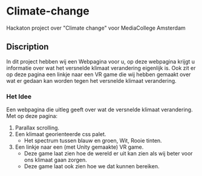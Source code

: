 # Climate-change
Hackaton project over "Climate change" voor MediaCollege Amsterdam

## Discription
In dit project hebben wij een Webpagina voor u, op deze webpagina krijgt u informatie over wat het versnelde klimaat verandering eigenlijk is. Ook zit er op deze pagina een linkje naar een VR game die wij hebben gemaakt over wat er gedaan kan worden tegen het versnelde klimaat verandering.

### Het Idee
Een webpagina die uitleg geeft over wat de versnelde klimaat verandering.  
Met op deze pagina:
1. Parallax scrolling.  
2. Een klimaat georienteerde css palet.  
   * Het spectrum tussen blauw en groen, Wit, Rooie tinten.  
3. Een linkje naar een (met Unity gemaakte) VR game.  
   * Deze game laat zien hoe de wereld er uit kan zien als wij beter voor ons klimaat gaan zorgen.  
   * Deze game laat ook zien hoe we dat kunnen bereiken.  
